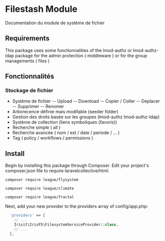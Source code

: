 # Filestash Module

Documentation du module de système de fichier

## Requirements

This package uses some functionnalities of the lmod-authz or lmod-authz-ldap package for 
the admin protection ( middleware ) or for the group managements ( files )

## Fonctionnalités

### Stockage de fichier
- Système de fichier
-- Upload
-- Download
-- Copier / Coller
-- Deplacer
-- Supprimer
-- Renomer
- Arborecence définie mais modifable (seeder folder)
- Gestion des droits basée sur les groupes (lmod-authz lmod-authz-ldap)
- Système de collection (liens symboliques (favoris))
- Recherche simple ( all )
- Recherche avancée ( nom / ext / date / periode / ... )
- Tag ( policy / workflows / permissions )

## Install

Begin by installing this package through Composer. Edit your project's composer.json file to require laravelcollective/html.

`composer require league/flysystem`

`composer require league/climate`

`composer require league/fractal`

Next, add your new provider to the providers array of config/app.php:

```php
  'providers' => [
    // ...
    Irisit\IrisFS\FilesystemServiceProvider::class,
    // ...
  ],
```
